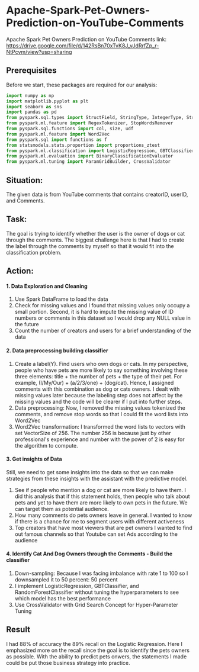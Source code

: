 # Apache-Spark-Pet-Owners-Prediction-on-YouTube-Comments
Apache Spark Pet Owners Prediction on YouTube Comments
link: https://drive.google.com/file/d/142RsBn70xTvK8J_vJdRrfZp_r-NtPcvm/view?usp=sharing

## Prerequisites
Before we start, these packages are required for our analysis:

```Python
import numpy as np
import matplotlib.pyplot as plt
import seaborn as sns
import pandas as pd
from pyspark.sql.types import StructField, StringType, IntegerType, StructType
from pyspark.ml.feature import RegexTokenizer, StopWordsRemover
from pyspark.sql.functions import col, size, udf
from pyspark.ml.feature import Word2Vec
from pyspark.sql import functions as f
from statsmodels.stats.proportion import proportions_ztest
from pyspark.ml.classification import LogisticRegression, GBTClassifier, RandomForestClassifier
from pyspark.ml.evaluation import BinaryClassificationEvaluator
from pyspark.ml.tuning import ParamGridBuilder, CrossValidator

```

## Situation: 
The given data is from YouTube comments that contains creatorID, userID, and Comments.


## Task: 
The goal is trying to identify whether the user is the owner of dogs or cat through the comments. The biggest challenge here is that I had to create the label through the comments by myself so that it would fit into the classification problem.


## Action:
#### 1. Data Exploration and Cleaning
1. Use Spark DataFrame to load the data
2. Check for missing values and I found that missing values only occupy a small portion. Second, it is hard to impute the missing value of ID numbers or comments in this dataset so I would drop any NULL value in the future
3. Count the number of creators and users for a brief understanding of the data

#### 2. Data preprocessing building classifier
1. Create a label(Y). Find users who own dogs or cats. In my perspective, people who have pets are more likely to say something involving these three elements: title + the number of pets + the type of their pet. For example, (I/My/Our) + (a/2/3/one) + (dog/cat). Hence, I assigned comments with this combination as dog or cats owners. I dealt with missing values later because the labeling step does not affect by the missing values and the code will be clearer if I put into further steps.
2. Data preprocessing: Now, I removed the missing values tokenized the comments, and remove stop words so that I could fit the word lists into Word2Vec 
3. Word2Vec transformation: I transformed the word lists to vectors with set VectorSize of 256. The number 256 is because just by other professional's experience and number with the power of 2 is easy for the algorithm to compute.

#### 3. Get insights of Data
Still, we need to get some insights into the data so that we can make strategies from these insights with the assistant with the predictive model.
1. See if people who mention a dog or cat are more likely to have them.
I did this analysis that if this statement holds, then people who talk about pets and yet to have them are more likely to own pets in the future. We can target them as potential audience.
2. How many comments do pets owners leave in general.
I wanted to know if there is a chance for me to segment users with different activeness
3. Top creators that have most viewers that are pet owners
I wanted to find out famous channels so that Youtube can set Ads according to the audience

#### 4. Identify Cat And Dog Owners through the Comments - Build the classifier 
1. Down-sampling: Because I was facing imbalance with rate 1 to 100 so I downsampled it to 50 percent: 50 percent
2. I implement LogisticRegression, GBTClassifier, and RandomForestClassifier without tuning the hyperparameters to see which model has the best performance
3. Use CrossValidator with Grid Search Concept for Hyper-Parameter Tuning
  
  
## Result
I had 88% of accuracy the 89% recall on the Logistic Regression. Here I emphasized more on the recall since the goal is to identify the pets owners as possible. With the ability to predict pets onwers, the statements I made could be put those business strategy into practice.
